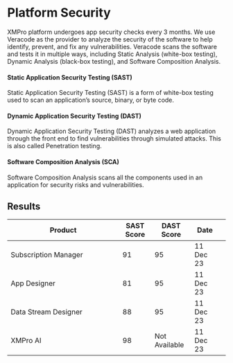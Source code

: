 # Platform Security

XMPro platform undergoes app security checks every 3 months. We use Veracode as the provider to analyze the security of the software to help identify, prevent, and fix any vulnerabilities. Veracode scans the software and tests it in multiple ways, including Static Analysis (white-box testing), Dynamic Analysis (black-box testing), and Software Composition Analysis.&#x20;

#### Static Application Security Testing (SAST)

Static Application Security Testing (SAST) is a form of white-box testing used to scan an application’s source, binary, or byte code.

#### Dynamic Application Security Testing (DAST)

Dynamic Application Security Testing (DAST) analyzes a web application through the front end to find vulnerabilities through simulated attacks. This is also called Penetration testing.

#### Software Composition Analysis (SCA)

Software Composition Analysis scans all the components used in an application for security risks and vulnerabilities.

## Results

<table><thead><tr><th width="242">Product</th><th data-type="number">SAST Score</th><th>DAST Score</th><th>Date</th><th data-hidden></th></tr></thead><tbody><tr><td>Subscription Manager</td><td>91</td><td>95</td><td>11 Dec 23</td><td></td></tr><tr><td>App Designer</td><td>81</td><td>95</td><td>11 Dec 23</td><td></td></tr><tr><td>Data Stream Designer</td><td>88</td><td>95</td><td>11 Dec 23</td><td></td></tr><tr><td>XMPro AI</td><td>98</td><td>Not Available</td><td>11 Dec 23</td><td></td></tr></tbody></table>
